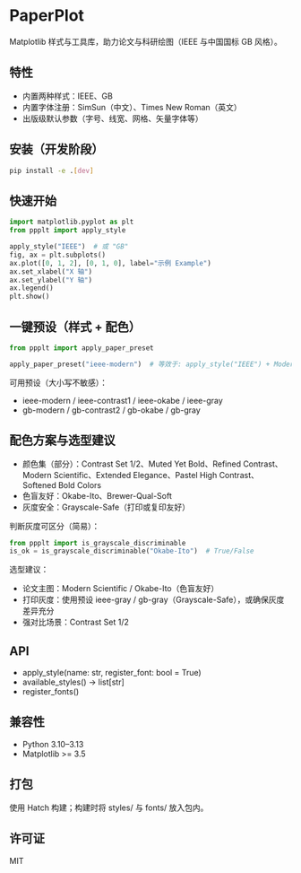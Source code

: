 # PaperPlot

Matplotlib 样式与工具库，助力论文与科研绘图（IEEE 与中国国标 GB 风格）。

## 特性
- 内置两种样式：IEEE、GB
- 内置字体注册：SimSun（中文）、Times New Roman（英文）
- 出版级默认参数（字号、线宽、网格、矢量字体等）

## 安装（开发阶段）
```bash
pip install -e .[dev]
```

## 快速开始
```python
import matplotlib.pyplot as plt
from ppplt import apply_style

apply_style("IEEE")  # 或 "GB"
fig, ax = plt.subplots()
ax.plot([0, 1, 2], [0, 1, 0], label="示例 Example")
ax.set_xlabel("X 轴")
ax.set_ylabel("Y 轴")
ax.legend()
plt.show()
```

## 一键预设（样式 + 配色）
```python
from ppplt import apply_paper_preset

apply_paper_preset("ieee-modern")  # 等效于: apply_style("IEEE") + Modern Scientific 配色
```

可用预设（大小写不敏感）：
- ieee-modern / ieee-contrast1 / ieee-okabe / ieee-gray
- gb-modern / gb-contrast2 / gb-okabe / gb-gray

## 配色方案与选型建议
- 颜色集（部分）：Contrast Set 1/2、Muted Yet Bold、Refined Contrast、Modern Scientific、Extended Elegance、Pastel High Contrast、Softened Bold Colors
- 色盲友好：Okabe-Ito、Brewer-Qual-Soft
- 灰度安全：Grayscale-Safe（打印或复印友好）

判断灰度可区分（简易）：
```python
from ppplt import is_grayscale_discriminable
is_ok = is_grayscale_discriminable("Okabe-Ito")  # True/False
```

选型建议：
- 论文主图：Modern Scientific / Okabe-Ito（色盲友好）
- 打印灰度：使用预设 ieee-gray / gb-gray（Grayscale-Safe），或确保灰度差异充分
- 强对比场景：Contrast Set 1/2

## API
- apply_style(name: str, register_font: bool = True)
- available_styles() -> list[str]
- register_fonts()

## 兼容性
- Python 3.10–3.13
- Matplotlib >= 3.5

## 打包
使用 Hatch 构建；构建时将 styles/ 与 fonts/ 放入包内。

## 许可证
MIT
